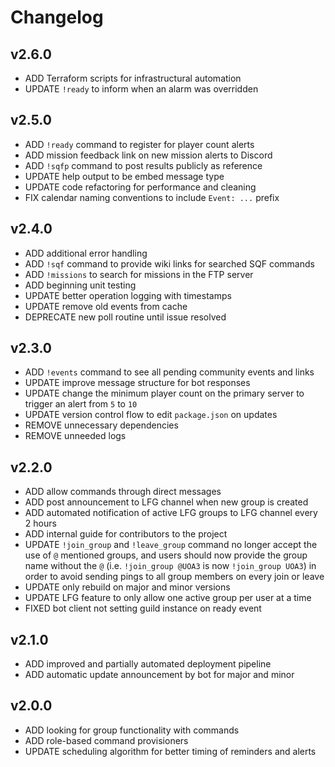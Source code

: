 # Changelog

## v2.6.0

- ADD Terraform scripts for infrastructural automation
- UPDATE `!ready` to inform when an alarm was overridden

## v2.5.0

- ADD `!ready` command to register for player count alerts
- ADD mission feedback link on new mission alerts to Discord
- ADD `!sqfp` command to post results publicly as reference
- UPDATE help output to be embed message type
- UPDATE code refactoring for performance and cleaning
- FIX calendar naming conventions to include `Event: ...` prefix

## v2.4.0

- ADD additional error handling
- ADD `!sqf` command to provide wiki links for searched SQF commands
- ADD `!missions` to search for missions in the FTP server
- ADD beginning unit testing
- UPDATE better operation logging with timestamps
- UPDATE remove old events from cache
- DEPRECATE new poll routine until issue resolved

## v2.3.0

- ADD `!events` command to see all pending community events and links
- UPDATE improve message structure for bot responses
- UPDATE change the minimum player count on the primary server to trigger an alert from `5` to `10`
- UPDATE version control flow to edit `package.json` on updates
- REMOVE unnecessary dependencies
- REMOVE unneeded logs

## v2.2.0

- ADD allow commands through direct messages
- ADD post announcement to LFG channel when new group is created
- ADD automated notification of active LFG groups to LFG channel every 2 hours
- ADD internal guide for contributors to the project
- UPDATE `!join_group` and `!leave_group` command no longer accept the use of `@` mentioned groups, and users should now provide the group name without the `@` (i.e. `!join_group @UOA3` is now `!join_group UOA3`) in order to avoid sending pings to all group members on every join or leave
- UPDATE only rebuild on major and minor versions
- UPDATE LFG feature to only allow one active group per user at a time
- FIXED bot client not setting guild instance on ready event

## v2.1.0

- ADD improved and partially automated deployment pipeline
- ADD automatic update announcement by bot for major and minor

## v2.0.0

- ADD looking for group functionality with commands
- ADD role-based command provisioners
- UPDATE scheduling algorithm for better timing of reminders and alerts
